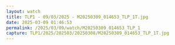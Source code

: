 ```yaml
---
layout: watch
title: TLP1 - 09/03/2025 - M20250309_014653_TLP_1T.jpg
date: 2025-03-09 01:46:53
permalink: /2025/03/09/watch/M20250309_014653_TLP_1
capture: TLP1/2025/202503/20250308/M20250309_014653_TLP_1T.jpg
---
```

